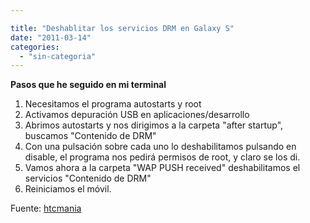 ```yaml
---

title: "Deshablitar los servicios DRM en Galaxy S"
date: "2011-03-14"
categories: 
  - "sin-categoria"
---
```


**Pasos que he seguido en mi terminal**

1. Necesitamos el programa autostarts y root
2. Activamos depuración USB en aplicaciones/desarrollo
3. Abrimos autostarts y nos dirigimos a la carpeta "after startup", buscamos "Contenido de DRM"
4. Con una pulsación sobre cada uno lo deshabilitamos pulsando en disable, el programa nos pedirá permisos de root, y claro se los di.
5. Vamos ahora a la carpeta "WAP PUSH received" deshabilitamos el servicios "Contenido de DRM"
6. Reiniciamos el móvil.

Fuente: [htcmania](https://www.htcmania.com/showpost.php?p=1539457&postcount=1)
